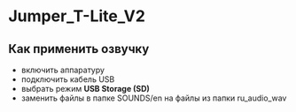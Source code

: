 # Jumper_T-Lite_V2

## Как применить озвучку
- включить аппаратуру
- подключить кабель USB
- выбрать режим **USB Storage (SD)**
- заменить файлы в папке SOUNDS/en на файлы из папки ru_audio_wav
